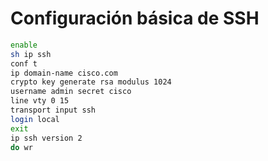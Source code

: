 # Configuración básica de SSH

```bash
enable
sh ip ssh
conf t
ip domain-name cisco.com
crypto key generate rsa modulus 1024
username admin secret cisco
line vty 0 15
transport input ssh
login local
exit
ip ssh version 2
do wr
```

